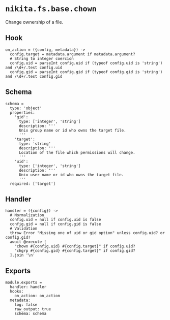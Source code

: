 
# `nikita.fs.base.chown`

Change ownership of a file.

## Hook

    on_action = ({config, metadata}) ->
      config.target = metadata.argument if metadata.argument?
      # String to integer coercion
      config.uid = parseInt config.uid if (typeof config.uid is 'string') and /\d+/.test config.uid
      config.gid = parseInt config.gid if (typeof config.gid is 'string') and /\d+/.test config.gid

## Schema

    schema =
      type: 'object'
      properties:
        'gid':
          type: ['integer', 'string']
          description: '''
          Unix group name or id who owns the target file.
          '''
        'target':
          type: 'string'
          description: '''
          Location of the file which permissions will change.
          '''
        'uid':
          type: ['integer', 'string']
          description: '''
          Unix user name or id who owns the target file.
          '''
      required: ['target']

## Handler

    handler = ({config}) ->
      # Normalization
      config.uid = null if config.uid is false
      config.gid = null if config.gid is false
      # Validation
      throw Error "Missing one of uid or gid option" unless config.uid? or config.gid?
      await @execute [
        "chown #{config.uid} #{config.target}" if config.uid?
        "chgrp #{config.gid} #{config.target}" if config.gid?
      ].join '\n'

## Exports

    module.exports =
      handler: handler
      hooks:
        on_action: on_action
      metadata:
        log: false
        raw_output: true
        schema: schema
